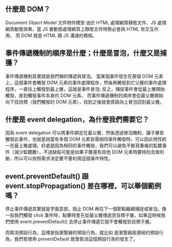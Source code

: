 ## 什麼是 DOM？

Document Object Model 文件物件模型
由於 HTML 處理網頁靜態文件、JS 處理網頁動態效果，當 JS 要動態處理網頁上靜態文件時勢必會與 HTML 有交互作用，
而 DOM 就是 HTML 跟 JS 溝通的橋樑。

## 事件傳遞機制的順序是什麼；什麼是冒泡，什麼又是捕獲？

事件傳遞機制其實就是我們稱的傳遞與冒泡。
當某個事件發生在某個 DOM 元素上，這個事件會觸發 DOM 元素的事件處理程序，然後再觸發到它父層的事件處理程序，一直往上觸發到最上層，這就是事件冒泡; 反之，捕捉事件會從最上層開始觸發，直到觸發事件本身的 DOM 元素。
而事件傳遞機制的順序會從最父層開始向下找目標（我們觸發的 DOM 元素），找到之後就會原路向上冒泡回到最父層。

## 什麼是 event delegation，為什麼我們需要它？

因為 event delegation 可以將事件綁定在最父層，然後透過冒泡機制，讓子層皆觸發此事件，也就是說當有多個 DOM 元素皆需相同事件觸發時，可以因此特性統一在最上層處理。好處是因為相同的事件觸發，我們可以避免不斷寫重複的監聽事件（減少監聽數），不過缺點可能是如果子層還有其他 DOM 元素時要特別去做判斷，所以可以依照需求決定要不要利用這個事件特性。

## event.preventDefault() 跟 event.stopPropagation() 差在哪裡，可以舉個範例嗎？

停止事件傳遞其實就是字面意思。阻止 DOM 再往下一個節點繼續捕捉或冒泡。像一般我們觸發 click 事件時，點擊時會先從最父層傳遞至目標子層，如果這時候我們使用 event.preventDefault() 去停止事件傳遞它就不會觸發到目標子層。

而取消預設行為，這裡是指瀏覽器的預設行為，就比如<a link> 是瀏覽器超連結的預設行為，我們若使用 preventDefault 就會取消這個預設行為的發生了。
